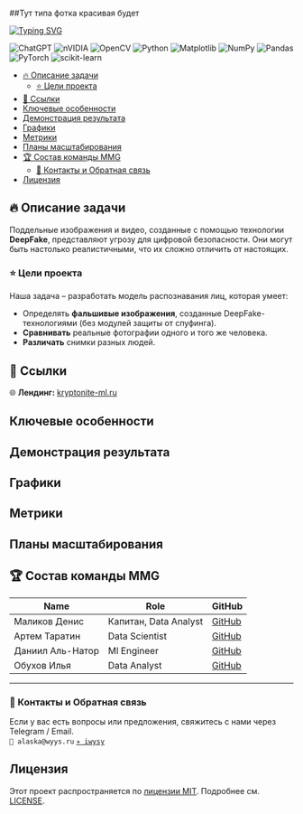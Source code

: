 ##Тут типа фотка красивая будет

[![Typing SVG](https://readme-typing-svg.demolab.com?font=Fira+Code&duration=3000&pause=1000&repeat=false&width=500&lines=%F0%9F%9A%80+Kryptonite+ML+Challenge+-+%D0%9A%D0%BE%D0%BC%D0%B0%D0%BD%D0%B4%D0%B0+MMG)](https://git.io/typing-svg)


![ChatGPT](https://img.shields.io/badge/chatGPT-74aa9c?style=for-the-badge&logo=openai&logoColor=white)
![nVIDIA](https://img.shields.io/badge/cuda-000000.svg?style=for-the-badge&logo=nVIDIA&logoColor=green)
![OpenCV](https://img.shields.io/badge/opencv-%23white.svg?style=for-the-badge&logo=opencv&logoColor=white)
![Python](https://img.shields.io/badge/python-3670A0?style=for-the-badge&logo=python&logoColor=ffdd54)
![Matplotlib](https://img.shields.io/badge/Matplotlib-%23ffffff.svg?style=for-the-badge&logo=Matplotlib&logoColor=black)
![NumPy](https://img.shields.io/badge/numpy-%23013243.svg?style=for-the-badge&logo=numpy&logoColor=white)
![Pandas](https://img.shields.io/badge/pandas-%23150458.svg?style=for-the-badge&logo=pandas&logoColor=white)
![PyTorch](https://img.shields.io/badge/PyTorch-%23EE4C2C.svg?style=for-the-badge&logo=PyTorch&logoColor=white)
![scikit-learn](https://img.shields.io/badge/scikit--learn-%23F7931E.svg?style=for-the-badge&logo=scikit-learn&logoColor=white)
- [🔥 Описание задачи](#-описание-задачи)
  - [⭐ Цели проекта](#-цели-проекта)
- [📌 Ссылки](#-ссылки)
- [Ключевые особенности](#ключевые-особенности)
- [Демонстрация результата](#демонстрация-результата)
- [Графики](#графики)
- [Метрики](#метрики)
- [Планы масштабирования](#планы-масштабирования)
- [🏆 Состав команды MMG](#-состав-команды-mmg)
  - [📩 Контакты и Обратная связь](#-контакты-и-обратная-связь)
- [Лицензия](#лицензия)


## 🔥 Описание задачи
Поддельные изображения и видео, созданные с помощью технологии **DeepFake**, представляют угрозу для цифровой безопасности. Они могут быть настолько реалистичными, что их сложно отличить от настоящих.

### ⭐ Цели проекта
Наша задача – разработать модель распознавания лиц, которая умеет:    
- Определять **фальшивые изображения**, созданные DeepFake-технологиями (без модулей защиты от спуфинга).    
- **Сравнивать** реальные фотографии одного и того же человека.    
- **Различать** снимки разных людей.

## 📌 Ссылки
🌐 **Лендинг:** [kryptonite-ml.ru](https://kryptonite-ml.ru)

## Ключевые особенности

## Демонстрация результата

## Графики

## Метрики

## Планы масштабирования

## 🏆 Состав команды MMG
|Name|Role|GitHub|
|----|----|----|
|Маликов Денис|Капитан, Data Analyst|[GitHub](https://github.com/medwejonok)|
|Артем Таратин|Data Scientist|[GitHub](https://github.com/kekwak)|
|Даниил Аль-Натор|Ml Engineer|[GitHub](https://github.com/Al-Nator)|
|Обухов Илья|Data Analyst|[GitHub](https://github.com/Ilyawysy)|

---
### 📩 Контакты и Обратная связь
Если у вас есть вопросы или предложения, свяжитесь с нами через Telegram / Email.    
`📩 alaska@wyys.ru`
[`✈️ iwysy`](https://t.me/iwysy)


## Лицензия  
Этот проект распространяется по [лицензии MIT](https://opensource.org/licenses/MIT). Подробнее см. [LICENSE](LICENSE).
